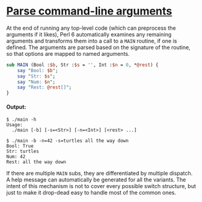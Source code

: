 [1]: https://rosettacode.org/wiki/Parse_command-line_arguments

# [Parse command-line arguments][1]

At the end of running any top-level code (which can preprocess the arguments if it likes), Perl 6 automatically examines any remaining arguments and transforms them into a call to a `MAIN` routine, if one is defined. The arguments are parsed based on the signature of the routine, so that options are mapped to named arguments.

```perl
sub MAIN (Bool :$b, Str :$s = '', Int :$n = 0, *@rest) {
    say "Bool: $b";
    say "Str: $s";
    say "Num: $n";
    say "Rest: @rest[]";
}
```

#### Output:
```
$ ./main -h
Usage:
  ./main [-b] [-s=<Str>] [-n=<Int>] [<rest> ...]

$ ./main -b -n=42 -s=turtles all the way down
Bool: True
Str: turtles
Num: 42
Rest: all the way down
```


If there are multiple `MAIN` subs, they are differentiated by multiple dispatch. A help message can automatically be generated for all the variants. The intent of this mechanism is not to cover every possible switch structure, but just to make it drop-dead easy to handle most of the common ones.